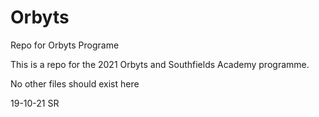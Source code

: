 # Orbyts
Repo for Orbyts Programe

This is a repo for the 2021 Orbyts and Southfields Academy programme.

No other files should exist here

19-10-21
SR
